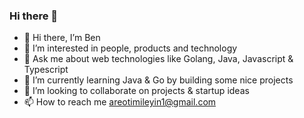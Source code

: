 ### Hi there 👋

- 👋 Hi there, I’m Ben
- 👀 I’m interested in people, products and technology
- 💬 Ask me about web technologies like Golang, Java, Javascript & Typescript
- 🌱 I’m currently learning Java & Go by building some nice projects
- 💞️ I’m looking to collaborate on projects & startup ideas
-  📫 How to reach me areotimileyin1@gmail.com
<!--
**iam-benjamen/iam-benjamen** is a ✨ _special_ ✨ repository because its `README.md` (this file) appears on your GitHub profile.

Here are some ideas to get you started:

- 🔭 I’m currently working on ...
- 🌱 I’m currently learning ...
- 👯 I’m looking to collaborate on ...
- 🤔 I’m looking for help with ...
- 💬 Ask me about ...
- 📫 How to reach me: ...
- 😄 Pronouns: ...
- ⚡ Fun fact: ...
-->
